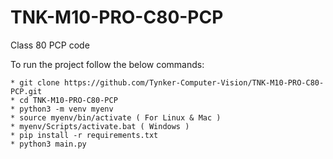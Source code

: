 # TNK-M10-PRO-C80-PCP

Class 80 PCP code

To run the project follow the below commands:

```
* git clone https://github.com/Tynker-Computer-Vision/TNK-M10-PRO-C80-PCP.git
* cd TNK-M10-PRO-C80-PCP
* python3 -m venv myenv
* source myenv/bin/activate ( For Linux & Mac )
* myenv/Scripts/activate.bat ( Windows )
* pip install -r requirements.txt
* python3 main.py
```
